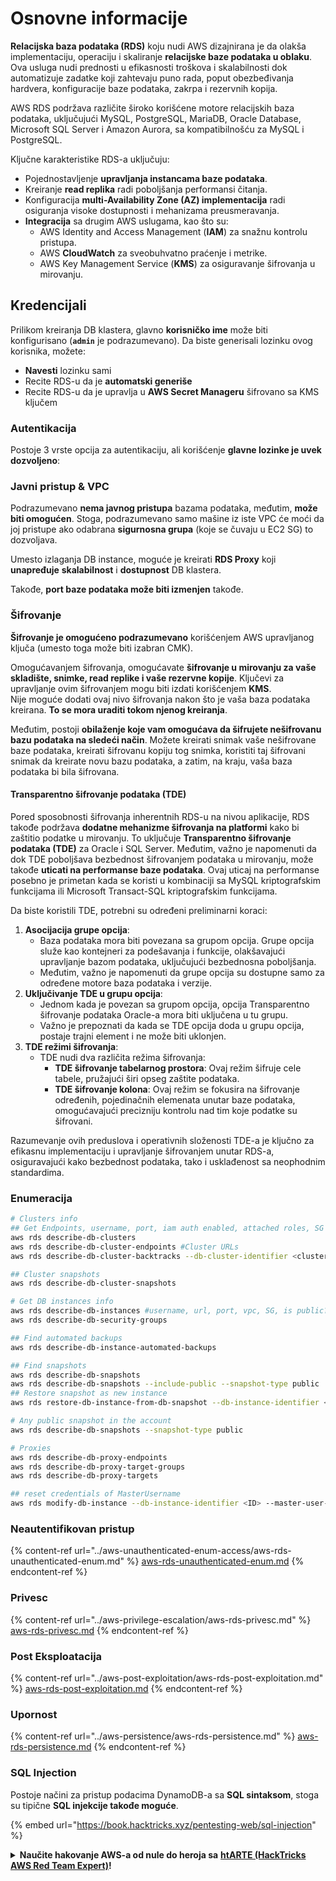 # Osnovne informacije

**Relacijska baza podataka (RDS)** koju nudi AWS dizajnirana je da olakša implementaciju, operaciju i skaliranje **relacijske baze podataka u oblaku**. Ova usluga nudi prednosti u efikasnosti troškova i skalabilnosti dok automatizuje zadatke koji zahtevaju puno rada, poput obezbeđivanja hardvera, konfiguracije baze podataka, zakrpa i rezervnih kopija.

AWS RDS podržava različite široko korišćene motore relacijskih baza podataka, uključujući MySQL, PostgreSQL, MariaDB, Oracle Database, Microsoft SQL Server i Amazon Aurora, sa kompatibilnošću za MySQL i PostgreSQL.

Ključne karakteristike RDS-a uključuju:

* Pojednostavljenje **upravljanja instancama baze podataka**.
* Kreiranje **read replika** radi poboljšanja performansi čitanja.
* Konfiguracija **multi-Availability Zone (AZ) implementacija** radi osiguranja visoke dostupnosti i mehanizama preusmeravanja.
* **Integracija** sa drugim AWS uslugama, kao što su:
  * AWS Identity and Access Management (**IAM**) za snažnu kontrolu pristupa.
  * AWS **CloudWatch** za sveobuhvatno praćenje i metrike.
  * AWS Key Management Service (**KMS**) za osiguravanje šifrovanja u mirovanju.

## Kredencijali

Prilikom kreiranja DB klastera, glavno **korisničko ime** može biti konfigurisano (**`admin`** je podrazumevano). Da biste generisali lozinku ovog korisnika, možete:

* **Navesti** lozinku sami
* Recite RDS-u da je **automatski generiše**
* Recite RDS-u da je upravlja u **AWS Secret Manageru** šifrovano sa KMS ključem

### Autentikacija

Postoje 3 vrste opcija za autentikaciju, ali korišćenje **glavne lozinke je uvek dozvoljeno**:

### Javni pristup & VPC

Podrazumevano **nema javnog pristupa** bazama podataka, međutim, **može biti omogućen**. Stoga, podrazumevano samo mašine iz iste VPC će moći da joj pristupe ako odabrana **sigurnosna grupa** (koje se čuvaju u EC2 SG) to dozvoljava.

Umesto izlaganja DB instance, moguće je kreirati **RDS Proxy** koji **unapređuje** **skalabilnost** i **dostupnost** DB klastera.

Takođe, **port baze podataka može biti izmenjen** takođe.

### Šifrovanje

**Šifrovanje je omogućeno podrazumevano** korišćenjem AWS upravljanog ključa (umesto toga može biti izabran CMK).

Omogućavanjem šifrovanja, omogućavate **šifrovanje u mirovanju za vaše skladište, snimke, read replike i vaše rezervne kopije**. Ključevi za upravljanje ovim šifrovanjem mogu biti izdati korišćenjem **KMS**.\
Nije moguće dodati ovaj nivo šifrovanja nakon što je vaša baza podataka kreirana. **To se mora uraditi tokom njenog kreiranja**.

Međutim, postoji **obilaženje koje vam omogućava da šifrujete nešifrovanu bazu podataka na sledeći način**. Možete kreirati snimak vaše nešifrovane baze podataka, kreirati šifrovanu kopiju tog snimka, koristiti taj šifrovani snimak da kreirate novu bazu podataka, a zatim, na kraju, vaša baza podataka bi bila šifrovana.

#### Transparentno šifrovanje podataka (TDE)

Pored sposobnosti šifrovanja inherentnih RDS-u na nivou aplikacije, RDS takođe podržava **dodatne mehanizme šifrovanja na platformi** kako bi zaštitio podatke u mirovanju. To uključuje **Transparentno šifrovanje podataka (TDE)** za Oracle i SQL Server. Međutim, važno je napomenuti da dok TDE poboljšava bezbednost šifrovanjem podataka u mirovanju, može takođe **uticati na performanse baze podataka**. Ovaj uticaj na performanse posebno je primetan kada se koristi u kombinaciji sa MySQL kriptografskim funkcijama ili Microsoft Transact-SQL kriptografskim funkcijama.

Da biste koristili TDE, potrebni su određeni preliminarni koraci:

1. **Asocijacija grupe opcija**:
   * Baza podataka mora biti povezana sa grupom opcija. Grupe opcija služe kao kontejneri za podešavanja i funkcije, olakšavajući upravljanje bazom podataka, uključujući bezbednosna poboljšanja.
   * Međutim, važno je napomenuti da grupe opcija su dostupne samo za određene motore baza podataka i verzije.
2. **Uključivanje TDE u grupu opcija**:
   * Jednom kada je povezan sa grupom opcija, opcija Transparentno šifrovanje podataka Oracle-a mora biti uključena u tu grupu.
   * Važno je prepoznati da kada se TDE opcija doda u grupu opcija, postaje trajni element i ne može biti uklonjen.
3. **TDE režimi šifrovanja**:
   * TDE nudi dva različita režima šifrovanja:
     * **TDE šifrovanje tabelarnog prostora**: Ovaj režim šifruje cele tabele, pružajući širi opseg zaštite podataka.
     * **TDE šifrovanje kolona**: Ovaj režim se fokusira na šifrovanje određenih, pojedinačnih elemenata unutar baze podataka, omogućavajući precizniju kontrolu nad tim koje podatke su šifrovani.

Razumevanje ovih preduslova i operativnih složenosti TDE-a je ključno za efikasnu implementaciju i upravljanje šifrovanjem unutar RDS-a, osiguravajući kako bezbednost podataka, tako i usklađenost sa neophodnim standardima.

### Enumeracija
```bash
# Clusters info
## Get Endpoints, username, port, iam auth enabled, attached roles, SG
aws rds describe-db-clusters
aws rds describe-db-cluster-endpoints #Cluster URLs
aws rds describe-db-cluster-backtracks --db-cluster-identifier <cluster-name>

## Cluster snapshots
aws rds describe-db-cluster-snapshots

# Get DB instances info
aws rds describe-db-instances #username, url, port, vpc, SG, is public?
aws rds describe-db-security-groups

## Find automated backups
aws rds describe-db-instance-automated-backups

## Find snapshots
aws rds describe-db-snapshots
aws rds describe-db-snapshots --include-public --snapshot-type public
## Restore snapshot as new instance
aws rds restore-db-instance-from-db-snapshot --db-instance-identifier <ID> --db-snapshot-identifier <ID> --availability-zone us-west-2a

# Any public snapshot in the account
aws rds describe-db-snapshots --snapshot-type public

# Proxies
aws rds describe-db-proxy-endpoints
aws rds describe-db-proxy-target-groups
aws rds describe-db-proxy-targets

## reset credentials of MasterUsername
aws rds modify-db-instance --db-instance-identifier <ID> --master-user-password <NewPassword> --apply-immediately
```
### Neautentifikovan pristup

{% content-ref url="../aws-unauthenticated-enum-access/aws-rds-unauthenticated-enum.md" %}
[aws-rds-unauthenticated-enum.md](../aws-unauthenticated-enum-access/aws-rds-unauthenticated-enum.md)
{% endcontent-ref %}

### Privesc

{% content-ref url="../aws-privilege-escalation/aws-rds-privesc.md" %}
[aws-rds-privesc.md](../aws-privilege-escalation/aws-rds-privesc.md)
{% endcontent-ref %}

### Post Eksploatacija

{% content-ref url="../aws-post-exploitation/aws-rds-post-exploitation.md" %}
[aws-rds-post-exploitation.md](../aws-post-exploitation/aws-rds-post-exploitation.md)
{% endcontent-ref %}

### Upornost

{% content-ref url="../aws-persistence/aws-rds-persistence.md" %}
[aws-rds-persistence.md](../aws-persistence/aws-rds-persistence.md)
{% endcontent-ref %}

### SQL Injection

Postoje načini za pristup podacima DynamoDB-a sa **SQL sintaksom**, stoga su tipične **SQL injekcije takođe moguće**.

{% embed url="https://book.hacktricks.xyz/pentesting-web/sql-injection" %}

<details>

<summary><strong>Naučite hakovanje AWS-a od nule do heroja sa</strong> <a href="https://training.hacktricks.xyz/courses/arte"><strong>htARTE (HackTricks AWS Red Team Expert)</strong></a><strong>!</strong></summary>

Drugi načini podrške HackTricks-u:

* Ako želite da vidite svoju **kompaniju reklamiranu na HackTricks-u** ili da **preuzmete HackTricks u PDF formatu** proverite [**PLANOVE ZA PRETPLATU**](https://github.com/sponsors/carlospolop)!
* Nabavite [**zvanični PEASS & HackTricks swag**](https://peass.creator-spring.com)
* Otkrijte [**The PEASS Family**](https://opensea.io/collection/the-peass-family), našu kolekciju ekskluzivnih [**NFT-ova**](https://opensea.io/collection/the-peass-family)
* **Pridružite se** 💬 [**Discord grupi**](https://discord.gg/hRep4RUj7f) ili [**telegram grupi**](https://t.me/peass) ili nas **pratite** na **Twitteru** 🐦 [**@hacktricks\_live**](https://twitter.com/hacktricks\_live)**.**
* **Podelite svoje hakovanje trikove slanjem PR-ova na** [**HackTricks**](https://github.com/carlospolop/hacktricks) i [**HackTricks Cloud**](https://github.com/carlospolop/hacktricks-cloud) github repozitorijume.

</details>
